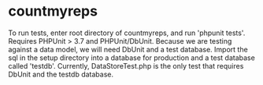 countmyreps
===========
To run tests, enter root directory of countmyreps, and run 'phpunit tests'. Requires PHPUnit > 3.7 and PHPUnit/DbUnit.
Because we are testing against a data model, we will need DbUnit and a test database. Import the sql in the setup directory into
a database for production and a test database called 'testdb'. Currently, DataStoreTest.php is the only test that requires DbUnit and
the testdb database.
